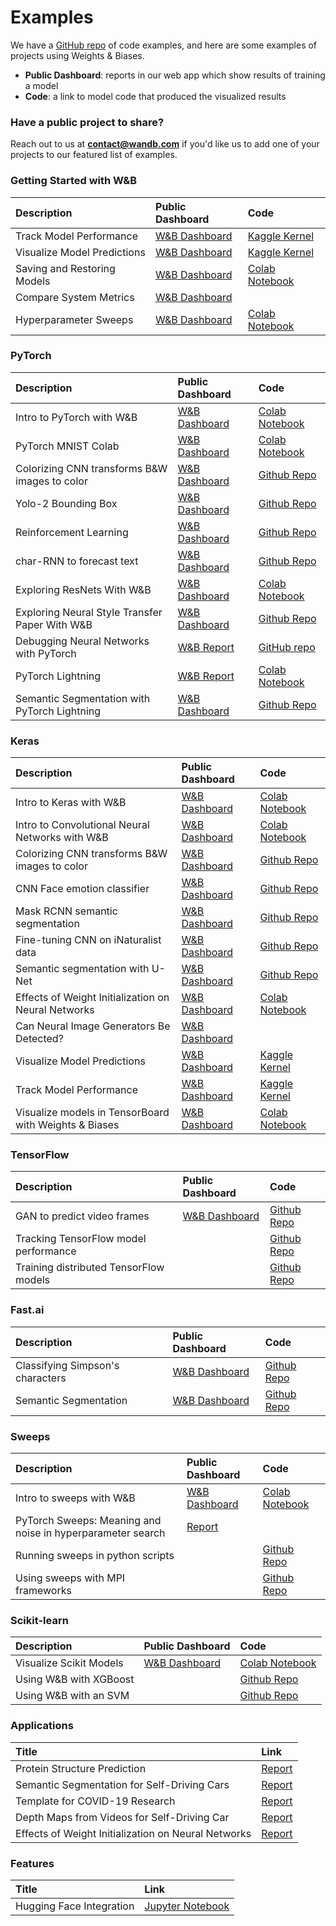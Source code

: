 # Examples

We have a [GitHub repo](https://github.com/wandb/examples) of code examples, and here are some examples of projects using Weights & Biases.

* **Public Dashboard**: reports in our web app which show results of training a model
* **Code**: a link to model code that produced the visualized results

### Have a public project to share?

Reach out to us at **contact@wandb.com** if you'd like us to add one of your projects to our featured list of examples.

### Getting Started with W&B

| Description | Public Dashboard | Code |
| :--- | :--- | :--- |
| Track Model Performance | [W&B Dashboard](https://app.wandb.ai/lavanyashukla/visualize-models/reports/Track-Model-Performance--Vmlldzo1NTk2MA) | [Kaggle Kernel](https://www.kaggle.com/lavanyashukla01/better-models-faster-with-weights-biases) |
| Visualize Model Predictions | [W&B Dashboard](https://app.wandb.ai/lavanyashukla/visualize-predictions/reports/Visualize-Model-Predictions--Vmlldzo1NjM4OA) | [Kaggle Kernel](https://www.kaggle.com/lavanyashukla01/visualizing-model-performance-with-w-b) |
| Saving and Restoring Models | [W&B Dashboard](https://app.wandb.ai/lavanyashukla/save_and_restore/reports/Saving-and-Restoring-Models-with-W%26B--Vmlldzo3MDQ3Mw) | [Colab Notebook](https://colab.research.google.com/drive/1pVlV6Ua4C695jVbLoG-wtc50wZ9OOjnC?authuser=1#scrollTo=0LB6j3O-jIsd) |
| Compare System Metrics | [W&B Dashboard](https://app.wandb.ai/stacey/estuary/reports/System-metrics-for-model-comparison--Vmlldzo1NzI5Mg) |  |
| Hyperparameter Sweeps | [W&B Dashboard](https://app.wandb.ai/sweep/sweeps-tutorial/workspace?workspace=user-lavanyashukla) | [Colab Notebook](https://colab.research.google.com/drive/1gKixa6hNUB8qrn1CfHirOfTEQm0qLCSS) |

### PyTorch

| Description | Public Dashboard | Code |
| :--- | :--- | :--- |
| Intro to PyTorch with W&B | [W&B Dashboard](https://app.wandb.ai/wandb/pytorch-intro) | [Colab Notebook](https://colab.research.google.com/github/wandb/examples/blob/master/pytorch-intro/intro.ipynb) |
| PyTorch MNIST Colab | [W&B Dashboard](https://app.wandb.ai/wandb/pytorch-mnist) | [Colab Notebook](http://bit.ly/pytorch-mnist-colab) |
| Colorizing CNN transforms B&W images to color | [W&B Dashboard](https://app.wandb.ai/clarence-n-huang/color-best-looking/reports?view=carey%2FColorizing%20Images) | [Github Repo](https://github.com/clarencenhuang/dl-colorize) |
| Yolo-2 Bounding Box | [W&B Dashboard](https://app.wandb.ai/l2k2/darknet) | [Github Repo](https://github.com/lukas/pytorch-yolo2) |
| Reinforcement Learning | [W&B Dashboard](https://app.wandb.ai/kairproject/kair_algorithms_draft-scripts/runs/ylmssdkf) | [Github Repo](https://github.com/kairproject/kair_algorithms_draft) |
| char-RNN to forecast text | [W&B Dashboard](https://app.wandb.ai/borisd13/char-RNN) | [Github Repo](https://github.com/borisdayma/char-RNN) |
| Exploring ResNets With W&B | [W&B Dashboard](https://app.wandb.ai/cayush/resnet/reports/Exploring-ResNets-With-W%26B--Vmlldzo2NDc4NA) | [Colab Notebook](https://colab.research.google.com/drive/1s62r_nK4RNd3PIyrAd2H72gvrMElX3hN) |
| Exploring Neural Style Transfer Paper With W&B | [W&B Dashboard](https://app.wandb.ai/cayush/neural-style/reports/Exploring-Neural-Style-Transfer-Paper-With-W%26B--VmlldzozNTU1Mw) | [Github Repo](https://github.com/AyushExel/Neural-Style-Transfer) |
| Debugging Neural Networks with PyTorch | [W&B Report](https://app.wandb.ai/ayush-thakur/debug-neural-nets/reports/Debugging-Neural-Networks-with-PyTorch-and-W%26B--Vmlldzo2OTUzNA) | [GitHub repo](https://github.com/ayulockin/debugNNwithWandB) |
| PyTorch Lightning | [W&B Report](https://app.wandb.ai/cayush/pytorchlightning/reports/Use-Pytorch-Lightning-with-Weights-%26-Biases--Vmlldzo2NjQ1Mw) | [Colab Notebook](https://colab.research.google.com/drive/1GHWwfzAsWx_Q1paw73hngAvA7-U9QHi-) |
| Semantic Segmentation with PyTorch Lightning | [W&B Dashboard](https://app.wandb.ai/borisd13/lightning-kitti/reports/Lightning-Kitti--Vmlldzo3MTcyMw) | [Github Repo](https://github.com/borisdayma/lightning-kitti) |

### Keras

| Description | Public Dashboard | Code |
| :--- | :--- | :--- |
| Intro to Keras with W&B | [W&B Dashboard](https://app.wandb.ai/wandb/keras-intro) | [Colab Notebook](https://colab.research.google.com/drive/1pMcNYctQpRoBKD5Z0iXeFWQD8hIDgzCV) |
| Intro to Convolutional Neural Networks with W&B | [W&B Dashboard](https://app.wandb.ai/wandb/cnn-intro) | [Colab Notebook](https://colab.research.google.com/drive/1S8SJvH4bqhPvurG4gjh3-t-XulX4S8JX) |
| Colorizing CNN transforms B&W images to color | [W&B Dashboard](https://app.wandb.ai/borisd13/colorizer/reports?view=carey%2FColorizing%20Black%20and%20White%20Images) | [Github Repo](https://github.com/borisd13/colorizer) |
| CNN Face emotion classifier | [W&B Dashboard](https://app.wandb.ai/wandb/face-emotion) | [Github Repo](https://github.com/lukas/face_classification) |
| Mask RCNN semantic segmentation | [W&B Dashboard](https://app.wandb.ai/trentwatson1/mask-rcnn/?workspace=user-lavanyashukla) | [Github Repo](https://github.com/connorhough/mask_rcnn) |
| Fine-tuning CNN on iNaturalist data | [W&B Dashboard](https://app.wandb.ai/stacey/keras_finetune?workspace=user-l2k2) | [Github Repo](https://github.com/wandb/examples/tree/master/keras-cnn-nature) |
| Semantic segmentation with U-Net | [W&B Dashboard](https://app.wandb.ai/gabesmed/witness) | [Github Repo](https://github.com/wandb/witness) |
| Effects of Weight Initialization on Neural Networks | [W&B Dashboard](https://app.wandb.ai/sayakpaul/weight-initialization-tb/reports/Effects-of-Weight-Initialization-on-Neural-Networks--Vmlldzo2ODY0NA) | [Colab Notebook](https://colab.research.google.com/drive/1Faqy6QaOkG-5G31MrYmvcmm079XbfKSv) |
| Can Neural Image Generators Be Detected? | [W&B Dashboard](https://app.wandb.ai/lavanyashukla/cnndetection/reports/Can-Neural-Image-Generators-Be-Detected%3F--Vmlldzo2MTU1Mw) |  |
| Visualize Model Predictions | [W&B Dashboard](https://app.wandb.ai/lavanyashukla/visualize-predictions/reports/Visualize-Model-Predictions--Vmlldzo1NjM4OA) | [Kaggle Kernel](https://www.kaggle.com/lavanyashukla01/visualizing-model-performance-with-w-b) |
| Track Model Performance | [W&B Dashboard](https://app.wandb.ai/lavanyashukla/visualize-models/reports/Track-Model-Performance--Vmlldzo1NTk2MA) | [Kaggle Kernel](https://www.kaggle.com/lavanyashukla01/better-models-faster-with-weights-biases) |
| Visualize models in TensorBoard with Weights & Biases | [W&B Dashboard](https://app.wandb.ai/sayakpaul/tensorboard-integration-partII/reports/Visualize-models-in-TensorBoard-with-Weights-and-Biases--Vmlldzo2MzE2Mg) | [Colab Notebook](https://colab.research.google.com/gist/sayakpaul/5b31ed03725cc6ae2af41848d4acee45/demo_tensorboard.ipynb) |

### TensorFlow

| Description | Public Dashboard | Code |
| :--- | :--- | :--- |
| GAN to predict video frames | [W&B Dashboard](https://app.wandb.ai/wandb/catz/runs/qfsbxd3r) | [Github Repo](https://github.com/sirebellum/catz_contest) |
| Tracking TensorFlow model performance |  | [Github Repo](https://github.com/wandb/examples/blob/master/tf-estimator-mnist/mnist.py) |
| Training distributed TensorFlow models |  | [Github Repo](https://github.com/wandb/examples/blob/master/tf-distributed-mnist/train.py) |

### Fast.ai

| Description | Public Dashboard | Code |
| :--- | :--- | :--- |
| Classifying Simpson's characters | [W&B Dashboard](https://app.wandb.ai/borisd13/simpsons-fastai) | [Github Repo](https://github.com/borisdayma/simpsons-fastai) |
| Semantic Segmentation | [W&B Dashboard](https://app.wandb.ai/borisd13/semantic-segmentation/?workspace=user-borisd13) | [Github Repo](https://github.com/borisdayma/semantic-segmentation/blob/master/src/train.py) |

### Sweeps

| Description | Public Dashboard | Code |
| :--- | :--- | :--- |
| Intro to sweeps with W&B | [W&B Dashboard](https://app.wandb.ai/sweep/simpsons?workspace=user-lavanyashukla) | [Colab Notebook](https://colab.research.google.com/drive/181GCGp36_75C2zm7WLxr9U2QjMXXoibt) |
| PyTorch Sweeps: Meaning and noise in hyperparameter search | [Report](https://app.wandb.ai/stacey/pytorch_intro/reports/Meaning-and-Noise-in-Hyperparameter-Search--Vmlldzo0Mzk5MQ) |  |
| Running sweeps in python scripts |  | [Github Repo](https://github.com/wandb/examples/blob/master/sweeps-python/sweep.py) |
| Using sweeps with MPI frameworks |  | [Github Repo](https://github.com/wandb/examples/tree/master/sweeps-mpi-wrappers) |

### Scikit-learn

| Description | Public Dashboard | Code |
| :--- | :--- | :--- |
| Visualize Scikit Models | [W&B Dashboard](https://app.wandb.ai/lavanyashukla/visualize-sklearn/reports/Visualize-Scikit-Models--Vmlldzo0ODIzNg) | [Colab Notebook](https://colab.research.google.com/drive/1j_4UQTT0Lib8ueAU5zXECxesCj_ofjw7) |
| Using W&B with XGBoost |  | [Github Repo](https://github.com/wandb/examples/tree/master/xgboost-dermatology) |
| Using W&B with an SVM |  | [Github Repo](https://github.com/wandb/examples/tree/master/scikit-iris) |

### Applications

| Title | Link |
| :--- | :--- |
| Protein Structure Prediction | [Report](https://app.wandb.ai/koes-group/protein-transformer/reports/Evaluating-the-Impact-of-Sequence-Convolutions-and-Embeddings-on-Protein-Structure-Prediction--Vmlldzo2OTg4Nw) |
| Semantic Segmentation for Self-Driving Cars | [Report](https://app.wandb.ai/stacey/deep-drive/reports/The-View-from-the-Driver's-Seat--Vmlldzo1MTg5NQ) |
| Template for COVID-19 Research | [Report](https://app.wandb.ai/cayush/covid-19-scans/reports/COVID-19-research-using-PyTorch-and-W%26B--Vmlldzo2OTQ5OA) |
| Depth Maps from Videos for Self-Driving Car | [Report](https://app.wandb.ai/stacey/sfmlearner/reports/See-3D-from-Video%3A-Depth-Perception-for-Self-Driving-Cars--Vmlldzo2Nzg2Nw) |
| Effects of Weight Initialization on Neural Networks | [Report](https://app.wandb.ai/sayakpaul/weight-initialization-tb/reports/Effects-of-Weight-Initialization-on-Neural-Networks--Vmlldzo2ODY0NA) |

### Features

| Title | Link |
| :--- | :--- |
| Hugging Face Integration | [Jupyter Notebook](https://colab.research.google.com/drive/1NEiqNPhiouu2pPwDAVeFoN4-vTYMz9F8) |



